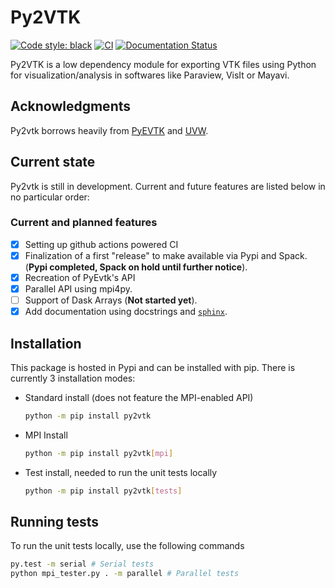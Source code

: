 # Py2VTK

[![Code style: black](https://img.shields.io/badge/code%20style-black-000000.svg)](https://github.com/psf/black)
[![CI](https://github.com/anlavandier/py2vtk/actions/workflows/tests.yml/badge.svg?branch=main)](https://github.com/anlavandier/py2vtk/actions?query=workflow%3Atests)
[![Documentation Status](https://readthedocs.org/projects/py2vtk/badge/?version=latest)](https://py2vtk.readthedocs.io/en/latest/?badge=latest)

Py2VTK is a low dependency module for exporting VTK files using Python for visualization/analysis in softwares like Paraview, VisIt or Mayavi.

## Acknowledgments

Py2vtk borrows heavily from [PyEVTK](https://github.com/pyscience-projects/pyevtk) and [UVW](https://github.com/prs513rosewood/uvw).

## Current state

Py2vtk is still in development. Current and future features are listed below in no particular order:

### Current and planned features

- [x] Setting up github actions powered CI
- [x] Finalization of a first "release" to make available via Pypi and Spack. (**Pypi completed, Spack on hold until further notice**).
- [x] Recreation of PyEvtk's API
- [x] Parallel API using mpi4py.
- [ ] Support of Dask Arrays (**Not started yet**).
- [x] Add documentation using docstrings and [`sphinx`](https://www.sphinx-doc.org/en/master/).

## Installation

This package is hosted in Pypi and can be installed with pip. There is currently 3 installation modes:

- Standard install (does not feature the MPI-enabled API)

  ```bash
  python -m pip install py2vtk
  ```

- MPI Install

  ```bash
  python -m pip install py2vtk[mpi]
  ```

- Test install, needed to run the unit tests locally

  ```bash
  python -m pip install py2vtk[tests]
  ```

## Running tests

To run the unit tests locally, use the following commands

```bash
py.test -m serial # Serial tests
python mpi_tester.py . -m parallel # Parallel tests
```
